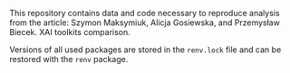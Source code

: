 This repository contains data and code necessary to reproduce analysis from the article: Szymon Maksymiuk, Alicja Gosiewska, and Przemysław Biecek. XAI toolkits comparison.


Versions of all used packages are stored in the `renv.lock` file and can be restored with the `renv` package.